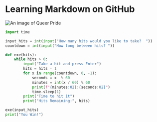# Learning Markdown on GitHub

![An image of Queer Pride](https://octodex.github.com/images/Octoqueer.png)

``` python
import time

input_hits = int(input("How many hits would you like to take?  "))
countdown = int(input("How long between hits? "))

def exe(hits):
    while hits > 0:
        input("Take a hit and press Enter")
        hits = hits - 1
        for x in range(countdown, 0, -1):
            seconds = x  % 60
            minutes = int(x / 60) % 60
            print(f"{minutes:02}:{seconds:02}")
            time.sleep(1)
        print("Time to hit it")
        print("Hits Remaining:", hits)

exe(input_hits)
print("You Win!")    

```
